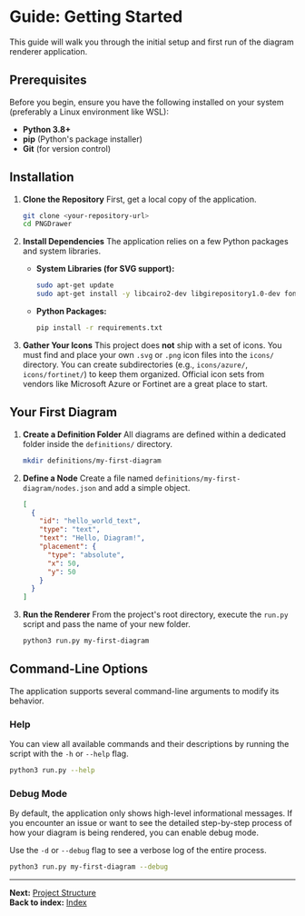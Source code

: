 # Guide: Getting Started

This guide will walk you through the initial setup and first run of the diagram renderer application.

## Prerequisites

Before you begin, ensure you have the following installed on your system (preferably a Linux environment like WSL):

- **Python 3.8+**
- **pip** (Python's package installer)
- **Git** (for version control)

## Installation

1.  **Clone the Repository**
    First, get a local copy of the application.
    ```bash
    git clone <your-repository-url>
    cd PNGDrawer
    ```

2.  **Install Dependencies**
    The application relies on a few Python packages and system libraries.

    - **System Libraries (for SVG support):**
      ```bash
      sudo apt-get update
      sudo apt-get install -y libcairo2-dev libgirepository1.0-dev fonts-dejavu
      ```

    - **Python Packages:**
      ```bash
      pip install -r requirements.txt
      ```

3.  **Gather Your Icons**
    This project does **not** ship with a set of icons. You must find and place your own `.svg` or `.png` icon files into the `icons/` directory. You can create subdirectories (e.g., `icons/azure/`, `icons/fortinet/`) to keep them organized. Official icon sets from vendors like Microsoft Azure or Fortinet are a great place to start.

## Your First Diagram

1.  **Create a Definition Folder**
    All diagrams are defined within a dedicated folder inside the `definitions/` directory.
    ```bash
    mkdir definitions/my-first-diagram
    ```

2.  **Define a Node**
    Create a file named `definitions/my-first-diagram/nodes.json` and add a simple object.
    ```json
    [
      {
        "id": "hello_world_text",
        "type": "text",
        "text": "Hello, Diagram!",
        "placement": {
          "type": "absolute",
          "x": 50,
          "y": 50
        }
      }
    ]
    ```

3.  **Run the Renderer**
    From the project's root directory, execute the `run.py` script and pass the name of your new folder.
    ```bash
    python3 run.py my-first-diagram
    ```

## Command-Line Options

The application supports several command-line arguments to modify its behavior.

### Help

You can view all available commands and their descriptions by running the script with the `-h` or `--help` flag.

```bash
python3 run.py --help
```

### Debug Mode

By default, the application only shows high-level informational messages. If you encounter an issue or want to see the detailed step-by-step process of how your diagram is being rendered, you can enable debug mode.

Use the `-d` or `--debug` flag to see a verbose log of the entire process.

```bash
python3 run.py my-first-diagram --debug
```

---
**Next:** [Project Structure](./project-structure.md)\
**Back to index:** [Index](./index.md)

